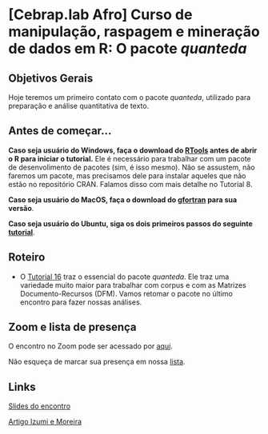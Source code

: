 # [Cebrap.lab Afro] Curso de manipulação, raspagem e mineração de dados em R: O pacote *quanteda*

## Objetivos Gerais

Hoje teremos um primeiro contato com o pacote *quanteda*, utilizado para preparação e análise quantitativa de texto.

## Antes de começar...

**Caso seja usuário do Windows, faça o download do [RTools](https://cran.r-project.org/bin/windows/Rtools/) antes de abrir o R para iniciar o tutorial.** Ele é necessário para trabalhar com um pacote de desenvolimento de pacotes (sim, é isso mesmo). Não se assustem, não faremos um pacote, mas precisamos dele para instalar aqueles que não estão no repositório CRAN. Falamos disso com mais detalhe no Tutorial 8.

**Caso seja usuário do MacOS, faça o download do [gfortran](https://github.com/fxcoudert/gfortran-for-macOS/releases) para sua versão**.

**Caso seja usuário do Ubuntu, siga os dois primeiros passos do seguinte [tutorial](https://www.digitalocean.com/community/tutorials/how-to-install-r-packages-using-devtools-on-ubuntu-16-04)**.

## Roteiro

- O [Tutorial 16](https://github.com/thiagomeireles/cebrap_afro_2021/blob/main/tutoriais/Tutorial_16.md) traz o essencial do pacote *quanteda*. Ele traz uma variedade muito maior para trabalhar com corpus e com as Matrizes Documento-Recursos (DFM). Vamos retomar o pacote no último encontro para fazer nossas análises.

## Zoom e lista de presença

O encontro no Zoom pode ser acessado por [aqui](https://zoom.us/j/97949391445?pwd=Zlk2dnUrRWdJYlRlUVVlUmJYRjZBZz09).

Não esqueça de marcar sua presença em nossa [lista](https://docs.google.com/spreadsheets/d/1OOF-Jj2FfHHw-q3nYk-7sY9OBt9PvvNO92NSvUDVarM/edit#gid=0).

## Links

[Slides do encontro](https://drive.google.com/file/d/1GT08EWj9e3ubl8QwJ7HPYgmRZrYE09BE/view?usp=sharing)

[Artigo Izumi e Moreira](https://www.anpocs.com/index.php/bib-pt/bib-86/11215-o-texto-como-dado-desafios-e-oportunidades-para-as-ciencias-sociais/file)
